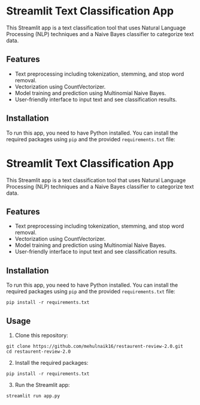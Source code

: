 # Streamlit Text Classification App

This Streamlit app is a text classification tool that uses Natural Language Processing (NLP) techniques and a Naive Bayes classifier to categorize text data.

## Features

- Text preprocessing including tokenization, stemming, and stop word removal.
- Vectorization using CountVectorizer.
- Model training and prediction using Multinomial Naive Bayes.
- User-friendly interface to input text and see classification results.

## Installation

To run this app, you need to have Python installed. You can install the required packages using `pip` and the provided `requirements.txt` file:

<h1>Streamlit Text Classification App</h1>

<p>This Streamlit app is a text classification tool that uses Natural Language Processing (NLP) techniques and a Naive Bayes classifier to categorize text data.</p>

<h2>Features</h2>
<ul>
  <li>Text preprocessing including tokenization, stemming, and stop word removal.</li>
  <li>Vectorization using CountVectorizer.</li>
  <li>Model training and prediction using Multinomial Naive Bayes.</li>
  <li>User-friendly interface to input text and see classification results.</li>
</ul>

<h2>Installation</h2>
<p>To run this app, you need to have Python installed. You can install the required packages using <code>pip</code> and the provided <code>requirements.txt</code> file:</p>

<pre><code>pip install -r requirements.txt</code></pre>

<h2>Usage</h2>
<ol>
  <li>Clone this repository:</li>
</ol>
<pre><code>git clone https://github.com/mehulnaik16/restaurent-review-2.0.git
cd restaurent-review-2.0
</code></pre>

<ol start="2">
  <li>Install the required packages:</li>
</ol>
<pre><code>pip install -r requirements.txt</code></pre>

<ol start="3">
  <li>Run the Streamlit app:</li>
</ol>
<pre><code>streamlit run app.py</code></pre>


